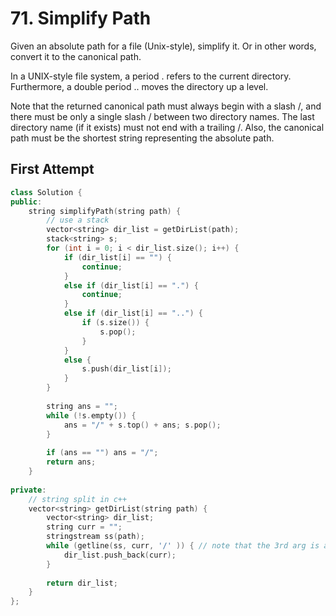 # 71. Simplify Path


Given an absolute path for a file (Unix-style), simplify it. Or in other words, convert it to the canonical path.

In a UNIX-style file system, a period . refers to the current directory. Furthermore, a double period .. moves the directory up a level.

Note that the returned canonical path must always begin with a slash /, and there must be only a single slash / between two directory names. The last directory name (if it exists) must not end with a trailing /. Also, the canonical path must be the shortest string representing the absolute path.

## First Attempt

```c++
class Solution {
public:
    string simplifyPath(string path) {
        // use a stack 
        vector<string> dir_list = getDirList(path);
        stack<string> s;
        for (int i = 0; i < dir_list.size(); i++) {
            if (dir_list[i] == "") {
                continue;
            }
            else if (dir_list[i] == ".") {
                continue;
            }
            else if (dir_list[i] == "..") {
                if (s.size()) {
                    s.pop();
                }
            }
            else {
                s.push(dir_list[i]);
            }
        }
        
        string ans = "";
        while (!s.empty()) {
            ans = "/" + s.top() + ans; s.pop();
        }
        
        if (ans == "") ans = "/";
        return ans;
    }
    
private:
    // string split in c++
    vector<string> getDirList(string path) {
        vector<string> dir_list;
        string curr = "";
        stringstream ss(path);
        while (getline(ss, curr, '/' )) { // note that the 3rd arg is a char
            dir_list.push_back(curr);               
        }
        
        return dir_list;
    }
};
```